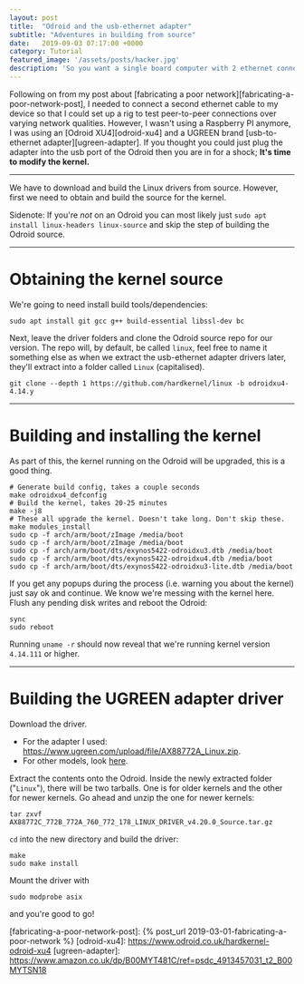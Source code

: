 ```yaml
---
layout: post
title:  "Odroid and the usb-ethernet adapter"
subtitle: "Adventures in building from source"
date:   2019-09-03 07:17:00 +0000
category: Tutorial
featured_image: '/assets/posts/hacker.jpg'
description: 'So you want a single board computer with 2 ethernet connections, do ya?<br>Time to hack the kernel then, I guess.'
---
```

Following on from my post about [fabricating a poor network][fabricating-a-poor-network-post], I needed to connect a second ethernet cable to my device so that I could set up a rig to test peer-to-peer connections over varying network qualities. However, I wasn't using a Raspberry PI anymore, I was using an [Odroid XU4][odroid-xu4] and a UGREEN brand [usb-to-ethernet adapter][ugreen-adapter]. If you thought you could just plug the adapter into the usb port of the Odroid then you are in for a shock; **It's time to modify the kernel.**

---

We have to download and build the Linux drivers from source. However, first we need to obtain and build the source for the kernel.

Sidenote: If you're _not_ on an Odroid you can most likely just `sudo apt install linux-headers linux-source` and skip the step of building the Odroid source.

---

# Obtaining the kernel source

We're going to need install build tools/dependencies:  
```
sudo apt install git gcc g++ build-essential libssl-dev bc
```

Next, leave the driver folders and clone the Odroid source repo for our version. The repo will, by default, be called `linux`, feel free to name it something else as when we extract the usb-ethernet adapter drivers later, they'll extract into a folder called `Linux` (capitalised).
```
git clone --depth 1 https://github.com/hardkernel/linux -b odroidxu4-4.14.y
```
---

# Building and installing the kernel
As part of this, the kernel running on the Odroid will be upgraded, this is a good thing.
```
# Generate build config, takes a couple seconds
make odroidxu4_defconfig
# Build the kernel, takes 20-25 minutes
make -j8
# These all upgrade the kernel. Doesn't take long. Don't skip these.
make modules_install
sudo cp -f arch/arm/boot/zImage /media/boot
sudo cp -f arch/arm/boot/zImage /media/boot
sudo cp -f arch/arm/boot/dts/exynos5422-odroidxu3.dtb /media/boot
sudo cp -f arch/arm/boot/dts/exynos5422-odroidxu4.dtb /media/boot
sudo cp -f arch/arm/boot/dts/exynos5422-odroidxu3-lite.dtb /media/boot
```
If you get any popups during the process (i.e. warning you about the kernel) just say ok and continue. We know we're messing with the kernel here.  
Flush any pending disk writes and reboot the Odroid:
```
sync
sudo reboot
```
Running `uname -r` should now reveal that we're running kernel version `4.14.111` or higher.

---

# Building the UGREEN adapter driver

Download the driver.

 - For the adapter I used: https://www.ugreen.com/upload/file/AX88772A_Linux.zip.
 - For other models, look [here](https://www.ugreen.com/drivers/).

Extract the contents onto the Odroid. Inside the newly extracted folder ("`Linux`"), there will be two tarballs. One is for older kernels and the other for newer kernels. Go ahead and unzip the one for newer kernels:  
```
tar zxvf AX88772C_772B_772A_760_772_178_LINUX_DRIVER_v4.20.0_Source.tar.gz
```

`cd` into the new directory and build the driver:
```
make
sudo make install
```
Mount the driver with
```
sudo modprobe asix
```
and you're good to go!

[fabricating-a-poor-network-post]: {% post_url 2019-03-01-fabricating-a-poor-network %}
[odroid-xu4]: https://www.odroid.co.uk/hardkernel-odroid-xu4
[ugreen-adapter]: https://www.amazon.co.uk/dp/B00MYT481C/ref=psdc_4913457031_t2_B00MYTSN18